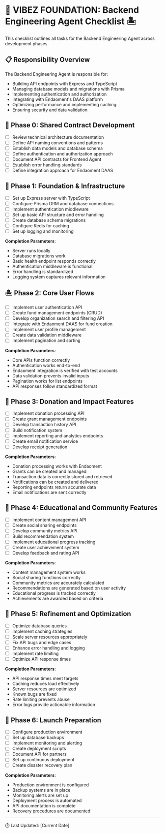 # 🌴 VIBEZ FOUNDATION: Backend Engineering Agent Checklist 🏝️

This checklist outlines all tasks for the Backend Engineering Agent across development phases.

## 📋 Responsibility Overview

The Backend Engineering Agent is responsible for:
- Building API endpoints with Express and TypeScript
- Managing database models and migrations with Prisma
- Implementing authentication and authorization
- Integrating with Endaoment's DAAS platform
- Optimizing performance and implementing caching
- Ensuring security and data validation

## 🔄 Phase 0: Shared Contract Development

- [ ] Review technical architecture documentation
- [ ] Define API naming conventions and patterns
- [ ] Establish data models and database schema
- [ ] Define authentication and authorization approach
- [ ] Document API contracts for Frontend Agent
- [ ] Establish error handling standards
- [ ] Define integration approach for Endaoment DAAS

## 🌊 Phase 1: Foundation & Infrastructure

- [ ] Set up Express server with TypeScript
- [ ] Configure Prisma ORM and database connections
- [ ] Implement authentication middleware
- [ ] Set up basic API structure and error handling
- [ ] Create database schema migrations
- [ ] Configure Redis for caching
- [ ] Set up logging and monitoring

**Completion Parameters**: 
- Server runs locally
- Database migrations work
- Basic health endpoint responds correctly
- Authentication middleware is functional
- Error handling is standardized
- Logging system captures relevant information

## 🏝️ Phase 2: Core User Flows

- [ ] Implement user authentication API
- [ ] Create fund management endpoints (CRUD)
- [ ] Develop organization search and filtering API
- [ ] Integrate with Endaoment DAAS for fund creation
- [ ] Implement user profile management
- [ ] Create data validation middleware
- [ ] Implement pagination and sorting

**Completion Parameters**: 
- Core APIs function correctly
- Authentication works end-to-end
- Endaoment integration is verified with test accounts
- Data validation prevents invalid inputs
- Pagination works for list endpoints
- API responses follow standardized format

## 🌺 Phase 3: Donation and Impact Features

- [ ] Implement donation processing API
- [ ] Create grant management endpoints
- [ ] Develop transaction history API
- [ ] Build notification system
- [ ] Implement reporting and analytics endpoints
- [ ] Create email notification service
- [ ] Develop receipt generation

**Completion Parameters**: 
- Donation processing works with Endaoment
- Grants can be created and managed
- Transaction data is correctly stored and retrieved
- Notifications can be created and delivered
- Reporting endpoints return accurate data
- Email notifications are sent correctly

## 🥥 Phase 4: Educational and Community Features

- [ ] Implement content management API
- [ ] Create social sharing endpoints
- [ ] Develop community metrics API
- [ ] Build recommendation system
- [ ] Implement educational progress tracking
- [ ] Create user achievement system
- [ ] Develop feedback and rating API

**Completion Parameters**: 
- Content management system works
- Social sharing functions correctly
- Community metrics are accurately calculated
- Recommendations are generated based on user activity
- Educational progress is tracked correctly
- Achievements are awarded based on criteria

## 🌊 Phase 5: Refinement and Optimization

- [ ] Optimize database queries
- [ ] Implement caching strategies
- [ ] Scale server resources appropriately
- [ ] Fix API bugs and edge cases
- [ ] Enhance error handling and logging
- [ ] Implement rate limiting
- [ ] Optimize API response times

**Completion Parameters**: 
- API response times meet targets
- Caching reduces load effectively
- Server resources are optimized
- Known bugs are fixed
- Rate limiting prevents abuse
- Error logs provide actionable information

## 🎯 Phase 6: Launch Preparation

- [ ] Configure production environment
- [ ] Set up database backups
- [ ] Implement monitoring and alerting
- [ ] Create deployment scripts
- [ ] Document API for partners
- [ ] Set up continuous deployment
- [ ] Create disaster recovery plan

**Completion Parameters**: 
- Production environment is configured
- Backup systems are in place
- Monitoring alerts are set up
- Deployment process is automated
- API documentation is complete
- Recovery procedures are documented

---

⏱️ Last Updated: [Current Date] 